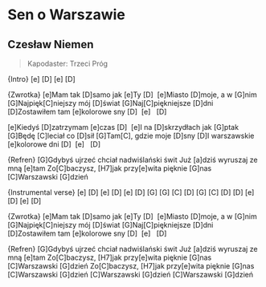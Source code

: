 # Sen o Warszawie
## Czesław Niemen
> Kapodaster: Trzeci Próg

{Intro}
[e]  [D] [e]  [D]

{Zwrotka}
[e]Mam tak [D]samo jak [e]Ty [D] 
[e]Miasto [D]moje, a w [G]nim
[G]Najpięk[C]niejszy mój [D]świat
[G]Naj[C]piękniejsze [D]dni
[D]Zostawiłem tam [e]kolorowe sny [D]  [e]   [D] 

[e]Kiedyś [D]zatrzymam [e]czas [D] 
[e]I na [D]skrzydłach jak [G]ptak
[G]Będę [C]leciał co [D]sił
[G]Tam[C], gdzie moje [D]sny
[D]I warszawskie [e]kolorowe dni [D]  [e]   [D] 

{Refren}
[G]Gdybyś ujrzeć chciał nadwiślański świt
Już [a]dziś wyruszaj ze mną [e]tam
Zo[C]baczysz, [H7]jak przy[e]wita pięknie [G]nas
[C]Warszawski [G]dzień

{Instrumental verse}
[e]  [D] [e]  [D]
[e]  [D] [G]
[G] [C] [D]
[G] [C] [D]
[D] [e]  [D] [e]  [D]

{Zwrotka}
[e]Mam tak [D]samo jak [e]Ty [D] 
[e]Miasto [D]moje, a w [G]nim
[G]Najpięk[C]niejszy mój [D]świat
[G]Naj[C]piękniejsze [D]dni
[D]Zostawiłem tam [e]kolorowe sny [D]  [e]   [D] 

{Refren}
[G]Gdybyś ujrzeć chciał nadwiślański świt
Już [a]dziś wyruszaj ze mną [e]tam
Zo[C]baczysz, [H7]jak przy[e]wita pięknie [G]nas
[C]Warszawski [G]dzień
Zo[C]baczysz, [H7]jak przy[e]wita pięknie [G]nas
[C]Warszawski [G]dzień
[C]Warszawski [G]dzień
[C]Warszawski [G]dzień


